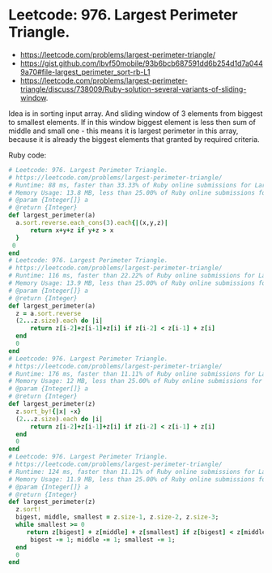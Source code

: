 # Leetcode: 976. Largest Perimeter Triangle.

- https://leetcode.com/problems/largest-perimeter-triangle/
- https://gist.github.com/lbvf50mobile/93b6bcb687591dd6b254d1d7a0449a70#file-largest_perimeter_sort-rb-L1
- https://leetcode.com/problems/largest-perimeter-triangle/discuss/738009/Ruby-solution-several-variants-of-sliding-window.


Idea is in sorting input array. And sliding window of 3 elements from biggest to smallest elements. If in this window biggest element is less then sum of middle and small one - this means it is largest perimeter in this array, because it is already the biggest elements that granted by required criteria. 

Ruby code:
```Ruby
# Leetcode: 976. Largest Perimeter Triangle.
# https://leetcode.com/problems/largest-perimeter-triangle/
# Runtime: 88 ms, faster than 33.33% of Ruby online submissions for Largest Perimeter Triangle.
# Memory Usage: 13.8 MB, less than 25.00% of Ruby online submissions for Largest Perimeter Triangle.
# @param {Integer[]} a
# @return {Integer}
def largest_perimeter(a)
  a.sort.reverse.each_cons(3).each{|(x,y,z)| 
      return x+y+z if y+z > x
  }
 0
end
# Leetcode: 976. Largest Perimeter Triangle.
# https://leetcode.com/problems/largest-perimeter-triangle/
# Runtime: 116 ms, faster than 22.22% of Ruby online submissions for Largest Perimeter Triangle.
# Memory Usage: 13.9 MB, less than 25.00% of Ruby online submissions for Largest Perimeter Triangle.
# @param {Integer[]} a
# @return {Integer}
def largest_perimeter(a)
  z = a.sort.reverse
  (2...z.size).each do |i|
      return z[i-2]+z[i-1]+z[i] if z[i-2] < z[i-1] + z[i]
  end
  0
end
# Leetcode: 976. Largest Perimeter Triangle.
# https://leetcode.com/problems/largest-perimeter-triangle/
# Runtime: 176 ms, faster than 11.11% of Ruby online submissions for Largest Perimeter Triangle.
# Memory Usage: 12 MB, less than 25.00% of Ruby online submissions for Largest Perimeter Triangle.
# @param {Integer[]} a
# @return {Integer}
def largest_perimeter(z)
  z.sort_by!{|x| -x}
  (2...z.size).each do |i|
      return z[i-2]+z[i-1]+z[i] if z[i-2] < z[i-1] + z[i]
  end
  0
end
# Leetcode: 976. Largest Perimeter Triangle.
# https://leetcode.com/problems/largest-perimeter-triangle/
# Runtime: 124 ms, faster than 11.11% of Ruby online submissions for Largest Perimeter Triangle.
# Memory Usage: 11.9 MB, less than 25.00% of Ruby online submissions for Largest Perimeter Triangle.
# @param {Integer[]} a
# @return {Integer}
def largest_perimeter(z)
  z.sort!
  bigest, middle, smallest = z.size-1, z.size-2, z.size-3;
  while smallest >= 0
     return z[bigest] + z[middle] + z[smallest] if z[bigest] < z[middle] + z[smallest]
      bigest -= 1; middle -= 1; smallest -= 1;
  end
  0
end
```